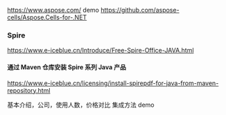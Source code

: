 https://www.aspose.com/
demo
https://github.com/aspose-cells/Aspose.Cells-for-.NET

### Spire
https://www.e-iceblue.cn/Introduce/Free-Spire-Office-JAVA.html

#### 通过 Maven 仓库安装 Spire 系列 Java 产品 
https://www.e-iceblue.cn/licensing/install-spirepdf-for-java-from-maven-repository.html


基本介绍，公司，使用人数，价格对比
集成方法
demo 
